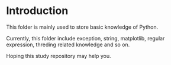 # Introduction
This folder is mainly used to store basic knowledge of Python.

Currently, this folder include exception, string, matplotlib, regular expression, threding related knowledge and so on.

Hoping this study repository may help you.
